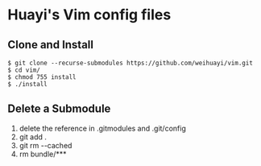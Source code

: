 # Huayi's Vim config files


## Clone and Install

```
$ git clone --recurse-submodules https://github.com/weihuayi/vim.git
$ cd vim/
$ chmod 755 install
$ ./install
```

## Delete a Submodule

1. delete the reference in .gitmodules and .git/config
1. git add .
1. git rm --cached 
1. rm bundle/***

